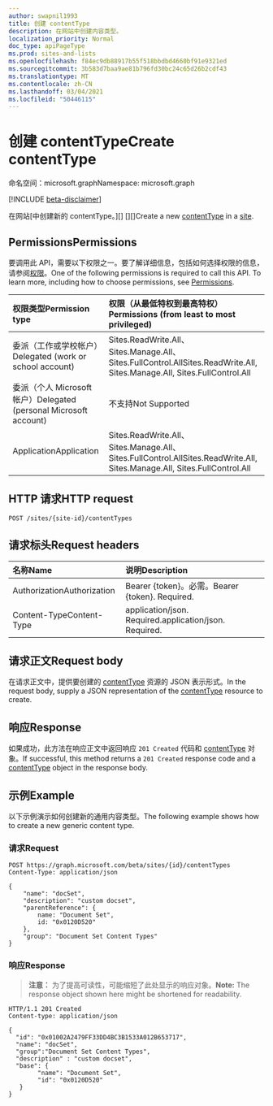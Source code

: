 ```yaml
---
author: swapnil1993
title: 创建 contentType
description: 在网站中创建内容类型。
localization_priority: Normal
doc_type: apiPageType
ms.prod: sites-and-lists
ms.openlocfilehash: f84ec9db88917b55f518bbdbd4660bf91e9321ed
ms.sourcegitcommit: 3b583d7baa9ae81b796fd30bc24c65d26b2cdf43
ms.translationtype: MT
ms.contentlocale: zh-CN
ms.lasthandoff: 03/04/2021
ms.locfileid: "50446115"
---
```

# <a name="create-contenttype"></a><span data-ttu-id="78a38-103">创建 contentType</span><span class="sxs-lookup"><span data-stu-id="78a38-103">Create contentType</span></span>
<span data-ttu-id="78a38-104">命名空间：microsoft.graph</span><span class="sxs-lookup"><span data-stu-id="78a38-104">Namespace: microsoft.graph</span></span>

[!INCLUDE [beta-disclaimer](../../includes/beta-disclaimer.md)]

<span data-ttu-id="78a38-105">在网站[中创建新的 contentType。][] [][]</span><span class="sxs-lookup"><span data-stu-id="78a38-105">Create a new [contentType][] in a [site][].</span></span>

## <a name="permissions"></a><span data-ttu-id="78a38-106">Permissions</span><span class="sxs-lookup"><span data-stu-id="78a38-106">Permissions</span></span>

<span data-ttu-id="78a38-p101">要调用此 API，需要以下权限之一。要了解详细信息，包括如何选择权限的信息，请参阅[权限](/graph/permissions-reference)。</span><span class="sxs-lookup"><span data-stu-id="78a38-p101">One of the following permissions is required to call this API. To learn more, including how to choose permissions, see [Permissions](/graph/permissions-reference).</span></span>

|<span data-ttu-id="78a38-109">权限类型</span><span class="sxs-lookup"><span data-stu-id="78a38-109">Permission type</span></span>      | <span data-ttu-id="78a38-110">权限（从最低特权到最高特权）</span><span class="sxs-lookup"><span data-stu-id="78a38-110">Permissions (from least to most privileged)</span></span>              |
|:--------------------|:---------------------------------------------------------|
|<span data-ttu-id="78a38-111">委派（工作或学校帐户）</span><span class="sxs-lookup"><span data-stu-id="78a38-111">Delegated (work or school account)</span></span> | <span data-ttu-id="78a38-112">Sites.ReadWrite.All、Sites.Manage.All、Sites.FullControl.All</span><span class="sxs-lookup"><span data-stu-id="78a38-112">Sites.ReadWrite.All, Sites.Manage.All, Sites.FullControl.All</span></span>    |
|<span data-ttu-id="78a38-113">委派（个人 Microsoft 帐户）</span><span class="sxs-lookup"><span data-stu-id="78a38-113">Delegated (personal Microsoft account)</span></span> |<span data-ttu-id="78a38-114">不支持</span><span class="sxs-lookup"><span data-stu-id="78a38-114">Not Supported</span></span>    |
|<span data-ttu-id="78a38-115">Application</span><span class="sxs-lookup"><span data-stu-id="78a38-115">Application</span></span> | <span data-ttu-id="78a38-116">Sites.ReadWrite.All、Sites.Manage.All、Sites.FullControl.All</span><span class="sxs-lookup"><span data-stu-id="78a38-116">Sites.ReadWrite.All, Sites.Manage.All, Sites.FullControl.All</span></span> |


## <a name="http-request"></a><span data-ttu-id="78a38-117">HTTP 请求</span><span class="sxs-lookup"><span data-stu-id="78a38-117">HTTP request</span></span>

<!-- { "blockType": "ignored" } -->

```http
POST /sites/{site-id}/contentTypes

```

## <a name="request-headers"></a><span data-ttu-id="78a38-118">请求标头</span><span class="sxs-lookup"><span data-stu-id="78a38-118">Request headers</span></span>
|<span data-ttu-id="78a38-119">名称</span><span class="sxs-lookup"><span data-stu-id="78a38-119">Name</span></span>|<span data-ttu-id="78a38-120">说明</span><span class="sxs-lookup"><span data-stu-id="78a38-120">Description</span></span>|
|:---|:---|
|<span data-ttu-id="78a38-121">Authorization</span><span class="sxs-lookup"><span data-stu-id="78a38-121">Authorization</span></span>|<span data-ttu-id="78a38-p102">Bearer {token}。必需。</span><span class="sxs-lookup"><span data-stu-id="78a38-p102">Bearer {token}. Required.</span></span>|
|<span data-ttu-id="78a38-124">Content-Type</span><span class="sxs-lookup"><span data-stu-id="78a38-124">Content-Type</span></span>|<span data-ttu-id="78a38-p103">application/json. Required.</span><span class="sxs-lookup"><span data-stu-id="78a38-p103">application/json. Required.</span></span>|

## <a name="request-body"></a><span data-ttu-id="78a38-127">请求正文</span><span class="sxs-lookup"><span data-stu-id="78a38-127">Request body</span></span>

<span data-ttu-id="78a38-128">在请求正文中，提供要创建的 [contentType][] 资源的 JSON 表示形式。</span><span class="sxs-lookup"><span data-stu-id="78a38-128">In the request body, supply a JSON representation of the [contentType][] resource to create.</span></span>

## <a name="response"></a><span data-ttu-id="78a38-129">响应</span><span class="sxs-lookup"><span data-stu-id="78a38-129">Response</span></span>

<span data-ttu-id="78a38-130">如果成功，此方法在响应正文中返回响应 `201 Created` 代码和 [contentType][] 对象。</span><span class="sxs-lookup"><span data-stu-id="78a38-130">If successful, this method returns a `201 Created` response code and a [contentType][] object in the response body.</span></span>


## <a name="example"></a><span data-ttu-id="78a38-131">示例</span><span class="sxs-lookup"><span data-stu-id="78a38-131">Example</span></span>

<span data-ttu-id="78a38-132">以下示例演示如何创建新的通用内容类型。</span><span class="sxs-lookup"><span data-stu-id="78a38-132">The following example shows how to create a new generic content type.</span></span>

### <a name="request"></a><span data-ttu-id="78a38-133">请求</span><span class="sxs-lookup"><span data-stu-id="78a38-133">Request</span></span>

<!-- {
  "blockType": "request",
  "name": "create_contenttype"
}
-->

```http
POST https://graph.microsoft.com/beta/sites/{id}/contentTypes
Content-Type: application/json

{
    "name": "docSet",
    "description": "custom docset",
    "parentReference": {
        name: "Document Set",
        id: "0x0120D520"
    },
    "group": "Document Set Content Types" 
}
```

### <a name="response"></a><span data-ttu-id="78a38-134">响应</span><span class="sxs-lookup"><span data-stu-id="78a38-134">Response</span></span>
><span data-ttu-id="78a38-135">**注意：** 为了提高可读性，可能缩短了此处显示的响应对象。</span><span class="sxs-lookup"><span data-stu-id="78a38-135">**Note:** The response object shown here might be shortened for readability.</span></span>

<!-- {
  "blockType": "response",
  "truncated": true,
  "@odata.type": "microsoft.graph.contentType"
}
-->

```http
HTTP/1.1 201 Created
Content-type: application/json

{
  "id": "0x01002A2479FF33DD4BC3B1533A012B653717",
  "name": "docSet",
  "group":"Document Set Content Types",
  "description" : "custom docset",
  "base": {
        "name": "Document Set",
        "id": "0x0120D520"
   }
}
```


[contentType]: ../resources/contentType.md
[网站]: ../resources/site.md
[site]: ../resources/site.md

<!--
{
  "type": "#page.annotation",
  "description": "Create a Content type in a site",
  "keywords": "content type",
  "section": "documentation",
  "tocPath": "sites/Create ContentType",
  "suppressions": [
  ]
}
-->
